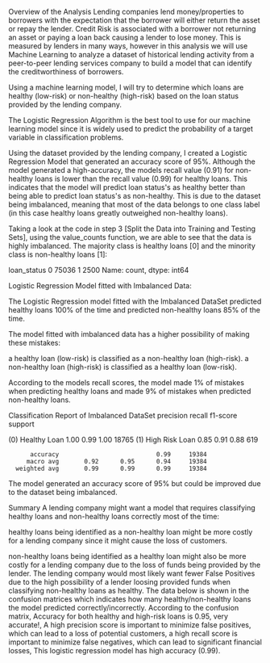 Overview of the Analysis
Lending companies lend money/properties to borrowers with the expectation that the borrower will either return the asset or repay the lender. Credit Risk is associated with a borrower not returning an asset or paying a loan back causing a lender to lose money. This is measured by lenders in many ways, however in this analysis we will use Machine Learning to analyze a dataset of historical lending activity from a peer-to-peer lending services company to build a model that can identify the creditworthiness of borrowers.


Using a machine learning model, I will try to determine which loans are healthy (low-risk) or non-healthy (high-risk) based on the loan status provided by the lending company.

The Logistic Regression Algorithm is the best tool to use for our machine learning model since it is widely used to predict the probability of a target variable in classification problems.

Using the dataset provided by the lending company, I created a Logistic Regression Model that generated an accuracy score of 95%. Although the model generated a high-accuracy, the models recall value (0.91) for non-healthy loans is lower than the recall value (0.99) for healthy loans. This indicates that the model will predict loan status's as healthy better than being able to predict loan status's as non-healthy. This is due to the dataset being imbalanced, meaning that most of the data belongs to one class label (in this case healthy loans greatly outweighed non-healthy loans).

Taking a look at the code in step 3 [Split the Data into Training and Testing Sets], using the value_counts function, we are able to see that the data is highly imbalanced. The majority class is healthy loans [0] and the minority class is non-healthy loans [1]:

loan_status
0    75036
1     2500
Name: count, dtype: int64

Logistic Regression Model fitted with Imbalanced Data:

The Logistic Regression model fitted with the Imbalanced DataSet predicted healthy loans 100% of the time and predicted non-healthy loans 85% of the time.


The model fitted with imbalanced data has a higher possibility of making these mistakes:

a healthy loan (low-risk) is classified as a non-healthy loan (high-risk).
a non-healthy loan (high-risk) is classified as a healthy loan (low-risk).

According to the models recall scores, the model made 1% of mistakes when predicting healthy loans and made 9% of mistakes when predicted non-healthy loans.

Classification Report of Imbalanced DataSet
                    precision    recall  f1-score   support

  (0) Healthy Loan       1.00      0.99      1.00     18765
(1) High Risk Loan       0.85      0.91      0.88       619

          accuracy                           0.99     19384
         macro avg       0.92      0.95      0.94     19384
      weighted avg       0.99      0.99      0.99     19384


The model generated an accuracy score of 95% but could be improved due to the dataset being imbalanced.


Summary
A lending company might want a model that requires classifying healthy loans and non-healthy loans correctly most of the time:

healthy loans being identified as a non-healthy loan might be more costly for a lending company since it might cause the loss of customers.

non-healthy loans being identified as a healthy loan might also be more costly for a lending company due to the loss of funds being provided by the lender.
The lending company would most likely want fewer False Positives due to the high possibility of a lender loosing provided funds when classifying non-healthy loans as healthy. The data below is shown in the confusion matrices which indicates how many healthy/non-healthy loans the model predicted correctly/incorrectly.
According to the confusion matrix, Accuracy for both healthy and high-risk loans is 0.95, very accurate!, A high precision score is important to minimize false positives, which can lead to a loss of potential customers, a high recall score is important to minimize false negatives, which can lead to significant financial losses, This logistic regression model has high accuracy (0.99).